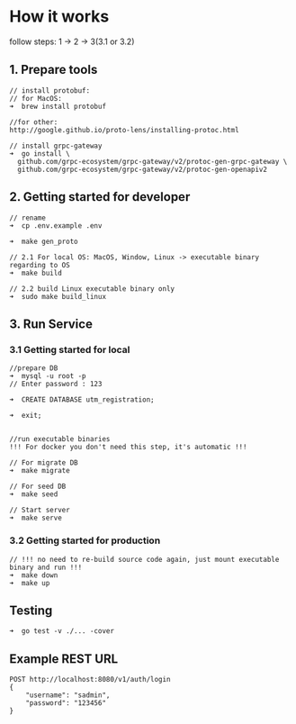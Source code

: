 
# How it works
follow steps: 1 -> 2 -> 3(3.1 or 3.2)

## 1. Prepare tools
```
// install protobuf:
// for MacOS:
➜  brew install protobuf

//for other:
http://google.github.io/proto-lens/installing-protoc.html

// install grpc-gateway
➜  go install \
  github.com/grpc-ecosystem/grpc-gateway/v2/protoc-gen-grpc-gateway \
  github.com/grpc-ecosystem/grpc-gateway/v2/protoc-gen-openapiv2
```

## 2. Getting started for developer
```
// rename
➜  cp .env.example .env

➜  make gen_proto

// 2.1 For local OS: MacOS, Window, Linux -> executable binary regarding to OS
➜  make build

// 2.2 build Linux executable binary only
➜  sudo make build_linux

```


## 3. Run Service

### 3.1 Getting started for local

```
//prepare DB
➜  mysql -u root -p
// Enter password : 123

➜  CREATE DATABASE utm_registration;

➜  exit;


//run executable binaries
!!! For docker you don't need this step, it's automatic !!!

// For migrate DB
➜  make migrate

// For seed DB
➜  make seed

// Start server
➜  make serve

```

### 3.2 Getting started for production

```
// !!! no need to re-build source code again, just mount executable binary and run !!! 
➜  make down
➜  make up
```

## Testing
```
➜  go test -v ./... -cover
```

## Example REST URL
```
POST http://localhost:8080/v1/auth/login
{
	"username": "sadmin",
	"password": "123456"
}
```
